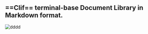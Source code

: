 ## ==Clif== terminal-base **Document Library** in Markdown format.
![dddd](/mnt/Private/pictures/wallpaper-imladris.jpg)
